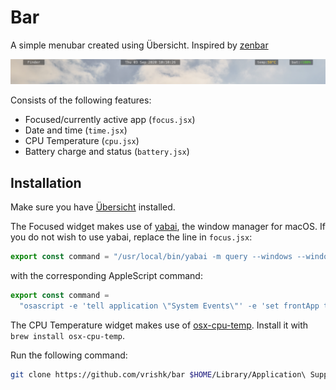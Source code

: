 # Bar

A simple menubar created using Übersicht. Inspired by [zenbar](https://github.com/paulrouget/zenbar)

![Screenshot of Bar](screenshot.jpg)

Consists of the following features:

- Focused/currently active app (`focus.jsx`)
- Date and time (`time.jsx`)
- CPU Temperature (`cpu.jsx`)
- Battery charge and status (`battery.jsx`)

## Installation

Make sure you have [Übersicht](http://tracesof.net/uebersicht/) installed.

The Focused widget makes use of [yabai](https://github.com/koekeishiya/yabai), the window manager for macOS. If you do not wish to use yabai, replace the line in `focus.jsx`:

```javascript
export const command = "/usr/local/bin/yabai -m query --windows --window";
```

with the corresponding AppleScript command:

```javascript
export const command =
  "osascript -e 'tell application \"System Events\"' -e 'set frontApp to name of first application process whose frontmost is true' -e 'end tell'";
```

The CPU Temperature widget makes use of [osx-cpu-temp](https://github.com/lavoiesl/osx-cpu-temp). Install it with `brew install osx-cpu-temp`.

Run the following command:

```bash
git clone https://github.com/vrishk/bar $HOME/Library/Application\ Support/Übersicht/widgets/bar
```

